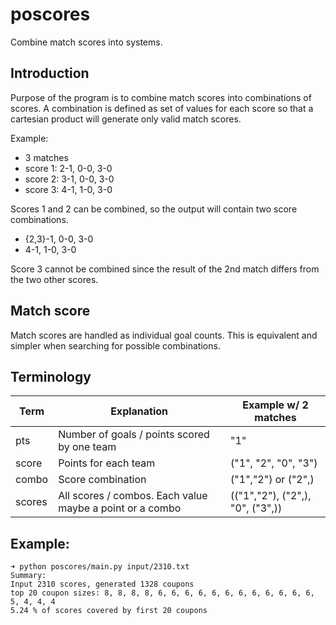 # poscores

Combine match scores into systems.

## Introduction

Purpose of the program is to combine match scores into combinations of scores.
A combination is defined as set of values for each score so that a cartesian
product will generate only valid match scores.

Example:

- 3 matches
- score 1: 2-1, 0-0, 3-0
- score 2: 3-1, 0-0, 3-0
- score 3: 4-1, 1-0, 3-0

Scores 1 and 2 can be combined, so the output will contain two score
combinations.

- {2,3}-1, 0-0, 3-0
- 4-1, 1-0, 3-0

Score 3 cannot be combined since the result of the 2nd match differs from the
two other scores.

## Match score

Match scores are handled as individual goal counts. This is equivalent and
simpler when searching for possible combinations.

## Terminology

| Term   | Explanation | Example w/ 2 matches |
| ------ | ----------- | ------- |
| pts    | Number of goals / points scored by one team | "1" |
| score  | Points for each team | ("1", "2", "0", "3") |
| combo  | Score combination | ("1","2") or ("2",) |
| scores | All scores / combos. Each value maybe a point or a combo | (("1","2"), ("2",), "0", ("3",)) |

## Example:

```
➜ python poscores/main.py input/2310.txt
Summary:
Input 2310 scores, generated 1328 coupons
top 20 coupon sizes: 8, 8, 8, 8, 6, 6, 6, 6, 6, 6, 6, 6, 6, 6, 6, 6, 5, 4, 4, 4
5.24 % of scores covered by first 20 coupons
```
